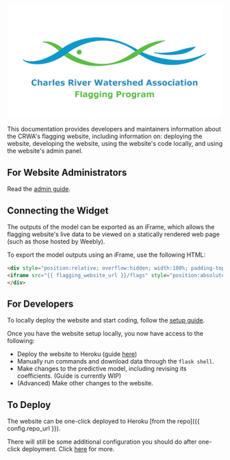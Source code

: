 ![](img/og_preview.png)

This documentation provides developers and maintainers information about the CRWA's flagging website, including information on: deploying the website, developing the website, using the website's code locally, and using the website's admin panel.

## For Website Administrators

Read the [admin guide](../admin).

## Connecting the Widget

The outputs of the model can be exported as an iFrame, which allows the flagging website's live data to be viewed on a statically rendered web page (such as those hosted by Weebly).

To export the model outputs using an iFrame, use the following HTML:

```html
<div style="position:relative; overflow:hidden; width:100%; padding-top:75%;">
<iframe src="{{ flagging_website_url }}/flags" style="position:absolute; top:0; left:0; bottom:0; right:0; width:100%; height:100%;"></iframe>
</div>
```

## For Developers

To locally deploy the website and start coding, follow the [setup guide](../setup).

Once you have the website setup locally, you now have access to the following:

- Deploy the website to Heroku (guide [here](../deployment))
- Manually run commands and download data through the `flask shell`.
- Make changes to the predictive model, including revising its coefficients. (Guide is currently WIP)
- (Advanced) Make other changes to the website.

## To Deploy

The website can be one-click deployed to Heroku [from the repo]({{ config.repo_url }}).

There will still be some additional configuration you should do after one-click deployment. Click [here](../cloud) for more.
